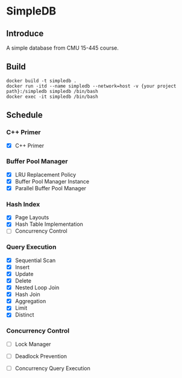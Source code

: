 # SimpleDB

## Introduce
A simple database from CMU 15-445 course.

## Build
```shell
docker build -t simpledb .  
docker run -itd --name simpledb --network=host -v {your project path}:/simpledb simpledb /bin/bash  
docker exec -it simpledb /bin/bash
```

## Schedule
### C++ Primer
- [x] C++ Primer

### Buffer Pool Manager
- [x] LRU Replacement Policy
- [x] Buffer Pool Manager Instance
- [x] Parallel Buffer Pool Manager

### Hash Index
- [x] Page Layouts
- [x] Hash Table Implementation
- [ ] Concurrency Control

### Query Execution
- [x] Sequential Scan
- [x] Insert
- [x] Update
- [x] Delete
- [x] Nested Loop Join
- [x] Hash Join
- [x] Aggregation
- [x] Limit
- [x] Distinct

### Concurrency Control
- [ ] Lock Manager
- [ ] Deadlock Prevention
- [ ] Concurrency Query Execution


